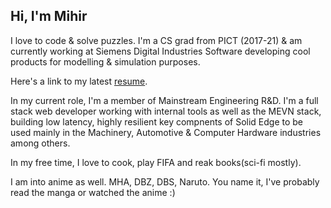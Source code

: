 ## Hi, I'm Mihir

I love to code & solve puzzles. I'm a CS grad from PICT (2017-21) & am currently working at Siemens Digital Industries Software developing cool products for modelling & simulation purposes. 

Here's a link to my latest [resume](https://drive.google.com/file/d/1nGYddI48cFtCcbA7PQplN9B1PlUcSnIO/view?usp=sharing).


In my current role, I'm a member of Mainstream Engineering R&D. I'm a full stack web developer working with internal tools as well as the MEVN stack, building low latency, highly resilient key compnents of Solid Edge to be used mainly in the Machinery, Automotive & Computer Hardware industries among others.  

In my free time, I love to cook, play FIFA and reak books(sci-fi mostly). 

I am into anime as well. MHA, DBZ, DBS, Naruto. You name it, I've probably read the manga or watched the anime :)
